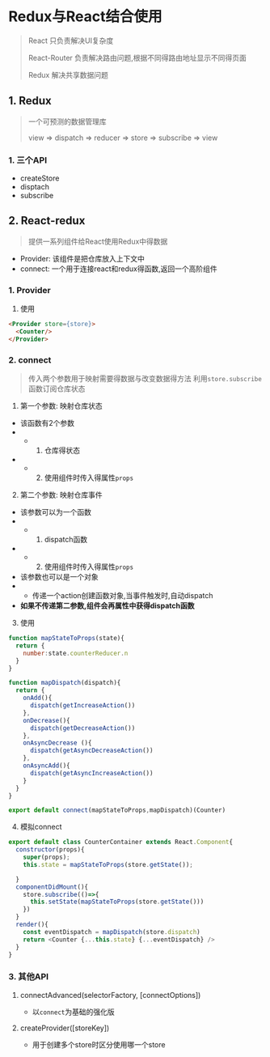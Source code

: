 

# Redux与React结合使用

> React 只负责解决UI复杂度
>
> React-Router 负责解决路由问题,根据不同得路由地址显示不同得页面
>
> Redux 解决共享数据问题

## 1. Redux

> 一个可预测的数据管理库
>
> view => dispatch => reducer => store => subscribe => view

### 1. 三个API

- createStore
- disptach
- subscribe



## 2. React-redux

> 提供一系列组件给React使用Redux中得数据

- Provider: 该组件是把仓库放入上下文中
- connect: 一个用于连接react和redux得函数,返回一个高阶组件

### 1. Provider

1. 使用

```html
<Provider store={store}>
  <Counter/>
</Provider>
```

### 2. connect

> 传入两个参数用于映射需要得数据与改变数据得方法
> 利用`store.subscribe`函数订阅仓库状态

1. 第一个参数: 映射仓库状态

- 该函数有2个参数
- - 1. 仓库得状态
- - 2. 使用组件时传入得属性`props`

2. 第二个参数: 映射仓库事件

- 该参数可以为一个函数
- - 1. dispatch函数
- - 2. 使用组件时传入得属性`props`
- 该参数也可以是一个对象
- - 传递一个action创建函数对象,当事件触发时,自动dispatch
- **如果不传递第二参数,组件会再属性中获得dispatch函数**

3. 使用

```js
function mapStateToProps(state){
  return {
    number:state.counterReducer.n
  }
}

function mapDispatch(dispatch){
  return {
    onAdd(){
      dispatch(getIncreaseAction())
    },
    onDecrease(){
      dispatch(getDecreaseAction())
    },
    onAsyncDecrease (){
      dispatch(getAsyncDecreaseAction())
    },
    onAsyncAdd(){
      dispatch(getAsyncIncreaseAction())
    }
  }
}

export default connect(mapStateToProps,mapDispatch)(Counter)
```

4. 模拟connect

```js
export default class CounterContainer extends React.Component{
  constructor(props){
    super(props);
    this.state = mapStateToProps(store.getState());

  }
  componentDidMount(){
    store.subscribe(()=>{
      this.setState(mapStateToProps(store.getState()))
    })
  }
  render(){
    const eventDispatch = mapDispatch(store.dispatch)
    return <Counter {...this.state} {...eventDispatch} />
  }
}
```

###  3. 其他API 

1. connectAdvanced(selectorFactory, [connectOptions])
   - 以`connect`为基础的强化版

2. createProvider([storeKey])
   - 用于创建多个store时区分使用哪一个store
